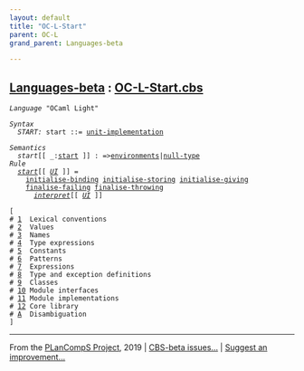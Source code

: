 ```yaml
---
layout: default
title: "OC-L-Start"
parent: OC-L
grand_parent: Languages-beta

---
```


[Languages-beta] : [OC-L-Start.cbs]
-----------------------------

<div class="highlighter-rouge"><pre class="highlight"><code><i class="keyword">Language</i> <span id="Language_OCaml Light">"OCaml Light"</span></code></pre></div>
<div class="highlighter-rouge"><pre class="highlight"><code><i class="keyword">Syntax</i>
  <i class="keyword"></i><i class="var"><i class="var"><span id="VariableStem_START">START</span></i>:</i> <span class="syn-name"><span id="SyntaxName_start">start</span></span> ::= <span class="syn-name"><a href="../OC-L-11-Module-Implementations/index.html#SyntaxName_unit-implementation">unit-implementation</a></span></code></pre></div>

<div class="highlighter-rouge"><pre class="highlight"><code><i class="keyword">Semantics</i>
  <i class="sem-name"><span id="SemanticsName_start">start</span></i>[[ _:<span class="syn-name"><a href="#SyntaxName_start">start</a></span> ]] : =><span class="name"><a href="../../../../../Funcons-beta/Computations/Normal/Binding/index.html#Name_environments">environments</a></span>|<span class="name"><a href="../../../../../Funcons-beta/Values/Primitive/Null/index.html#Name_null-type">null-type</a></span>
<i class="keyword">Rule</i>
  <i class="sem-name"><a href="#SemanticsName_start">start</a></i>[[ <span id="Variable38_UI"><i class="var"><a href="../OC-L-11-Module-Implementations/index.html#VariableStem_UI">UI</a></i></span> ]] = 
    <span class="name"><a href="../../../../../Funcons-beta/Computations/Normal/Binding/index.html#Name_initialise-binding">initialise-binding</a></span> <span class="name"><a href="../../../../../Funcons-beta/Computations/Normal/Storing/index.html#Name_initialise-storing">initialise-storing</a></span> <span class="name"><a href="../../../../../Funcons-beta/Computations/Normal/Giving/index.html#Name_initialise-giving">initialise-giving</a></span>
    <span class="name"><a href="../../../../../Funcons-beta/Computations/Abnormal/Failing/index.html#Name_finalise-failing">finalise-failing</a></span> <span class="name"><a href="../../../../../Funcons-beta/Computations/Abnormal/Throwing/index.html#Name_finalise-throwing">finalise-throwing</a></span>
      <i class="sem-name"><a href="../OC-L-11-Module-Implementations/index.html#SemanticsName_interpret">interpret</a></i>[[ <a href="#Variable38_UI"><i class="var">UI</i></a> ]]</code></pre></div>
<div class="highlighter-rouge"><pre class="highlight"><code>[
# <a href="../OC-L-01-Lexical-Conventions/index.html#SectionNumber_1">1</a>  Lexical conventions
# <a href="../OC-L-02-Values/index.html#SectionNumber_2">2</a>  Values
# <a href="../OC-L-03-Names/index.html#SectionNumber_3">3</a>  Names
# <a href="../OC-L-04-Type-Expressions/index.html#SectionNumber_4">4</a>  Type expressions
# <a href="../OC-L-05-Constants/index.html#SectionNumber_5">5</a>  Constants
# <a href="../OC-L-06-Patterns/index.html#SectionNumber_6">6</a>  Patterns
# <a href="../OC-L-07-Expressions/index.html#SectionNumber_7">7</a>  Expressions
# <a href="../OC-L-08-Type-and-Exception-Definitions/index.html#SectionNumber_8">8</a>  Type and exception definitions
# <a href="../OC-L-09-Classes/index.html#SectionNumber_9">9</a>  Classes
# <a href="../OC-L-10-Module-Types/index.html#SectionNumber_10">10</a> Module interfaces
# <a href="../OC-L-11-Module-Implementations/index.html#SectionNumber_11">11</a> Module implementations
# <a href="../OC-L-12-Core-Library/index.html#SectionNumber_12">12</a> Core library
# <a href="../OC-L-A-Disambiguation/index.html#SectionNumber_A">A</a>  Disambiguation
]</code></pre></div>



____

From the [PLanCompS Project], 2019 | [CBS-beta issues...] | [Suggest an improvement...]

[OC-L-Start.cbs]: OC-L-Start.cbs 
  "CBS SOURCE FILE"
[Funcons-beta]: /docs/Funcons-beta
 "FUNCONS-BETA"
[Unstable-Funcons-beta]: /docs/Unstable-Funcons-beta
  "UNSTABLE-FUNCONS-BETA"
[Languages-beta]: /docs/Languages-beta
  "LANGUAGES-BETA"
[Unstable-Languages-beta]: /docs/Unstable-Languages-beta
  "UNSTABLE-LANGUAGES-BETA"
[CBS-beta]:  "CBS-BETA"
[PLanCompS Project]: http://plancomps.org
  "PROGRAMMING LANGUAGE COMPONENTS AND SPECIFICATIONS PROJECT HOME PAGE"
[CBS-beta issues...]: https://github.com/plancomps/plancomps.github.io/issues
  "CBS-BETA ISSUE REPORTS ON GITHUB"
[Suggest an improvement...]: mailto:plancomps@gmail.com?Subject=CBS-beta%20-%20comment&Body=Re%3A%20CBS-beta%20specification%20at%20OC-L/OC-L-Start/OC-L-Start.cbs%0A%0AComment/Query/Issue/Suggestion%3A%0A%0A%0ASignature%3A%0A 
  "GENERATE AN EMAIL TEMPLATE"

